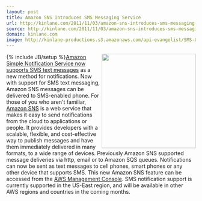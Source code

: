 ```yaml
---
layout: post
title: Amazon SNS Introduces SMS Messaging Service
url: http://kinlane.com/2011/11/03/amazon-sns-introduces-sms-messaging-service/
source: http://kinlane.com/2011/11/03/amazon-sns-introduces-sms-messaging-service/
domain: kinlane.com
image: http://kinlane-productions.s3.amazonaws.com/api-evangelist/SMS-Updates.gif
---
```

{% include JB/setup %}<img class="c1" src="http://kinlane-productions.s3.amazonaws.com/api-evangelist/SMS-Updates.gif" alt="" width="250" align="right" /><a title="amazon Simple Notification Service now supports SMS text messages" href="http://aws.amazon.com/sns/">Amazon Simple Notification Service now supports SMS text messages</a> as a new method for notifications. Now with support for SMS text messaging, Amazon SNS messages can be delivered to SMS-enabled phone. For those of you who aren't familiar, <a title="Amazon SNS" href="http://aws.amazon.com/sns/">Amazon SNS</a> is a web service that makes it easy to send notifications from the cloud to applications or people. It provides developers with a scalable, flexible, and cost-effective way to publish messages and have them immediately delivered in many formats, to a wide range of devices. Previously Amazon SNS supported message deliveries via http, email or to Amazon SQS queues. Notifications can now be sent as text messages to cell phones, smart phones or any other device that supports SMS. This new Amazon SNS feature can be accessed from the <a title="AWS Management Console" href="http://console.aws.amazon.com">AWS Management Console</a>. SMS notification support is currently supported in the US-East region, and will be available in other AWS regions and countries in the coming months.